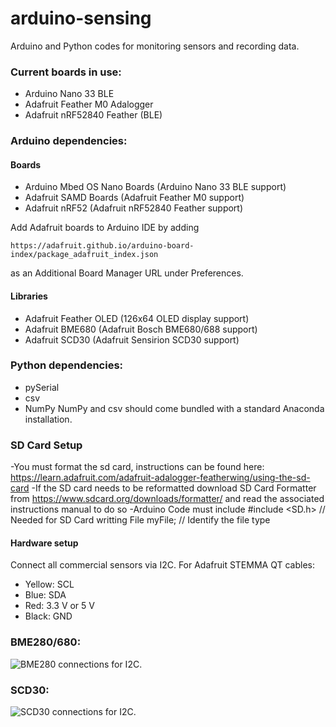# arduino-sensing
Arduino and Python codes for monitoring sensors and recording data.

### Current boards in use:
- Arduino Nano 33 BLE
- Adafruit Feather M0 Adalogger
- Adafruit nRF52840 Feather (BLE)

### Arduino dependencies:
#### Boards
- Arduino Mbed OS Nano Boards (Arduino Nano 33 BLE support)
- Adafruit SAMD Boards (Adafruit Feather M0 support)
- Adafruit nRF52 (Adafruit nRF52840 Feather support)

Add Adafruit boards to Arduino IDE by adding

`https://adafruit.github.io/arduino-board-index/package_adafruit_index.json`

as an Additional Board Manager URL under Preferences.

#### Libraries
- Adafruit Feather OLED (126x64 OLED display support)
- Adafruit BME680 (Adafruit Bosch BME680/688 support)
- Adafruit SCD30 (Adafruit Sensirion SCD30 support)

### Python dependencies:
- pySerial
- csv
- NumPy
NumPy and csv should come bundled with a standard Anaconda installation.


### SD Card Setup 
-You must format the sd card, instructions can be found here: https://learn.adafruit.com/adafruit-adalogger-featherwing/using-the-sd-card
-If the SD card needs to be reformatted download SD Card Formatter from https://www.sdcard.org/downloads/formatter/ and read the associated instructions manual to do so 
-Arduino Code must include 
#include <SD.h>               // Needed for SD Card writting
File myFile;                  // Identify the file type 

#### Hardware setup
Connect all commercial sensors via I2C. For Adafruit STEMMA QT cables:
- Yellow: SCL
- Blue: SDA
- Red: 3.3 V or 5 V
- Black: GND

### BME280/680:
![BME280 connections for I2C.](https://cdn-learn.adafruit.com/assets/assets/000/097/118/original/adafruit_products_BME280_arduino_I2C_STEMMA_bb.jpg?1605726553)

### SCD30:
![SCD30 connections for I2C.](https://cdn-learn.adafruit.com/assets/assets/000/098/479/original/adafruit_products_SCD30_arduino_I2C_STEMMA_bb.jpg?1609893467)
